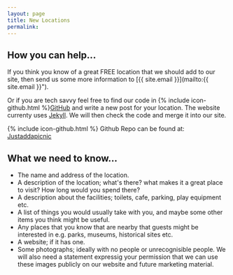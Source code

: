 ```yaml
---
layout: page
title: New Locations
permalink: 
---
```


## How you can help...

If you think you know of a great FREE location that we should add to our site, then send us some more information to [{{ site.email }}](mailto:{{ site.email }}"). 

Or if you are tech savvy feel free to find our code in {% include icon-github.html %}[GitHub](https://github.com/) and write a new post for your location.  The website currenty uses [Jekyll](https://jekyllrb.com/).  We will then check the code and merge it into our site.

{% include icon-github.html %} Github Repo can be found at: [Justaddapicnic](https://github.com/Sam-Rowe/justaddapicnic.com)

## What we need to know...

* The name and address of the location.
* A description of the location; what's there? what makes it a great place to visit? How long would you spend there?
* A description about the facilities; toilets, cafe, parking, play equipment etc.
* A list of things you would usually take with you, and maybe some other items you think might be useful.
* Any places that you know that are nearby that guests might be interested in e.g. parks, museums, historical sites etc.
* A website; if it has one.
* Some photographs; ideally with no people or unrecognisible people.  We will also need a statement expressig your permission that we can use these images publicly on our website and future marketing material.


